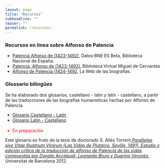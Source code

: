 ```yaml
---
layout: page
title: "Recursos"
subheadline: ""
teaser: ""
permalink: /recursos/
---
```


### Recursos en línea sobre Alfonso de Palencia 

* [Palencia Alfonso de (1423-1492)](http://datos.bne.es/persona/XX908680.html), Datos·BNE·ES Beta, Biblioteca Nacional de España.
* [Palencia, Alfonso de (1423-1492)](http://www.cervantesvirtual.com/FichaAutor.html?Ref=148), Biblioteca Virtual Miguel de Cervantes
* [Alfonso de Palencia (1424-1492](http://www.mcnbiografias.com/app-bio/do/show?key=alfonso-de-palencia), La Web de las biografías. 


### Glossario bilingües

Se ha elaborado dos glosarios, castellano - latín y latín - castellano, a partir de las traducciones de las biografías humanísticas hechas por Alfonso de Palencia. 

<ul class="button-group">
<li><a href="" class="tiny button">Glosario Castellano - Latín </a></li>
<li><a href="" class="tiny button">Glosario Latín - Castellano </a></li>
&nbsp;&nbsp;<li style="color:red;">En preparación</li>
</ul>

Este glosario es fruto de la tesis de doctorado S. Allés Torrent,[*Parallelae sive Vitae Illustrium Virorum (Las Vidas de Plutarco, Sevilla, 1491). Estudio y edición crítica de la traducción de alfonso de Palencia de las vidas compuestas por Donato Acciaiuoli, Leonardo Bruni y Guarino Veronés*](http://diposit.ub.edu/dspace/handle/2445/41677?mode=full), Universitat de Barcelona 2012. 
